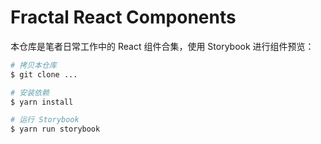 # Fractal React Components

本仓库是笔者日常工作中的 React 组件合集，使用 Storybook 进行组件预览：

```sh
# 拷贝本仓库
$ git clone ...

# 安装依赖
$ yarn install

# 运行 Storybook
$ yarn run storybook
```
